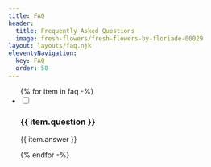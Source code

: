 ```yaml
---
title: FAQ
header:
  title: Frequently Asked Questions
  image: fresh-flowers/fresh-flowers-by-floriade-00029
layout: layouts/faq.njk
eleventyNavigation:
  key: FAQ
  order: 50
---
```


<section class="wrapper">
  <ul class="faq stack center" style="--stack-space:var(--step-2)">
    {% for item in faq -%}
        <li class="round-box color-light border-shade2 bg-shade1 text-center wrapper text-wrapper shadow">
            <input id="faq_{{ loop.index }}" type="checkbox" class="visually-hidden">
            <h3 class="heading"><label for="faq_{{ loop.index }}">{{ item.question }}</label></h3>
            <p>{{ item.answer }}</p>
        </li>
      {% endfor -%}
  </ul>
</section>
